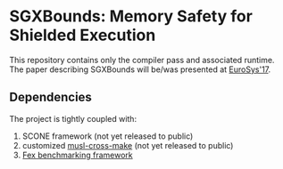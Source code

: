 # SGXBounds: Memory Safety for Shielded Execution

This repository contains only the compiler pass and associated runtime.
The paper describing SGXBounds will be/was presented at [EuroSys'17](http://eurosys2017.org/).

## Dependencies

The project is tightly coupled with:

1. SCONE framework (not yet released to public)
2. customized [musl-cross-make](https://github.com/richfelker/musl-cross-make) (not yet released to public)
3. [Fex benchmarking framework](https://github.com/tudinfse/fex)
